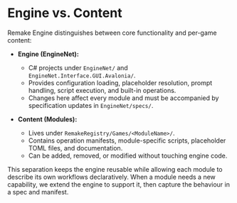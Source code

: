 # Engine vs. Content

Remake Engine distinguishes between core functionality and per-game content:

- **Engine (EngineNet):**
  - C# projects under `EngineNet/` and `EngineNet.Interface.GUI.Avalonia/`.
  - Provides configuration loading, placeholder resolution, prompt handling, script execution, and built-in operations.
  - Changes here affect every module and must be accompanied by specification updates in `EngineNet/specs/`.

- **Content (Modules):**
  - Lives under `RemakeRegistry/Games/<ModuleName>/`.
  - Contains operation manifests, module-specific scripts, placeholder TOML files, and documentation.
  - Can be added, removed, or modified without touching engine code.

This separation keeps the engine reusable while allowing each module to describe its own workflows declaratively. When a module needs a new capability, we extend the engine to support it, then capture the behaviour in a spec and manifest.
